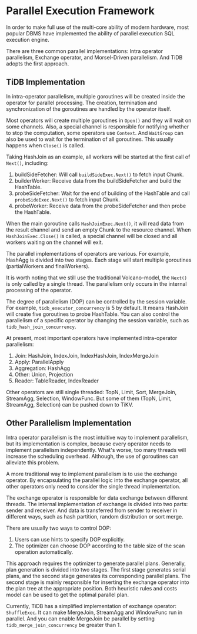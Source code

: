 # Parallel Execution Framework

In order to make full use of the multi-core ability of modern hardware, most popular DBMS have implemented the ability of parallel execution SQL execution engine.

There are three common parallel implementations: Intra operator parallelism, Exchange operator, and Morsel-Driven parallelism. And TiDB adopts the first approach.

## TiDB Implementation

In intra-operator parallelism, multiple goroutines will be created inside the operator for parallel processing. The creation, termination and synchronization of the goroutines are handled by the operator itself.

Most operators will create multiple goroutines in `Open()` and they will wait on some channels. Also, a special channel is responsible for notifying whether to stop the computation, some operators use `Context`. And `WaitGroup` can also be used to wait for the termination of all goroutines. This usually happens when `Close()` is called.

Taking HashJoin as an example, all workers will be started at the first call of `Next()`, including:

1. buildSideFetcher: Will call `buildSideExec.Next()` to fetch input Chunk.
2. builderWorker: Receive data from the buildSideFetcher and build the HashTable.
3. probeSideFetcher: Wait for the end of building of the HashTable and call `probeSideExec.Next()` to fetch input Chunk.
4. probeWorker: Receive data from the probeSideFetcher and then probe the HashTable.

When the main goroutine calls `HashJoinExec.Next()`, it will read data from the result channel and send an empty Chunk to the resource channel. When `HashJoinExec.Close()` is called, a special channel will be closed and all workers waiting on the channel will exit.

The parallel implementations of operators are various. For example, HashAgg is divided into two stages. Each stage will start multiple goroutines (partialWorkers and finalWorkers).

It is worth noting that we still use the traditional Volcano-model, the `Next()` is only called by a single thread. The parallelism only occurs in the internal processing of the operator.

The degree of parallelism (DOP) can be controlled by the session variable. For example, `tidb_executor_concurrency` is 5 by default. It means HashJoin will create five goroutines to probe HashTable. You can also control the parallelism of a specific operator by changing the session variable, such as `tidb_hash_join_concurrency`.

At present, most important operators have implemented intra-operator parallelism:

1. Join: HashJoin, IndexJoin, IndexHashJoin, IndexMergeJoin
2. Apply: ParallelApply
3. Aggregation: HashAgg
4. Other: Union, Projection
5. Reader: TableReader, IndexReader

Other operators are still single threaded: TopN, Limit, Sort, MergeJoin, StreamAgg, Selection, WindowFunc. But some of them (TopN, Limit, StreamAgg, Selection) can be pushed down to TiKV.

## Other Parallelism Implementation

Intra operator parallelism is the most intuitive way to implement parallelism, but its implementation is complex, because every operator needs to implement parallelism independently. What's worse, too many threads will increase the scheduling overhead. Although, the use of goroutines can alleviate this problem.

A more traditional way to implement parallelism is to use the exchange operator. By encapsulating the parallel logic into the exchange operator, all other operators only need to consider the single thread implementation.

The exchange operator is responsible for data exchange between different threads. The internal implementation of exchange is divided into two parts: sender and receiver. And data is transferred from sender to receiver in different ways, such as hash partition, random distribution or sort merge.

There are usually two ways to control DOP:

1. Users can use hints to specify DOP explicitly.
2. The optimizer can choose DOP according to the table size of the scan operation automatically.

This approach requires the optimizer to generate parallel plans. Generally, plan generation is divided into two stages. The first stage generates serial plans, and the second stage generates its corresponding parallel plans. The second stage is mainly responsible for inserting the exchange operator into the plan tree at the appropriate position. Both heuristic rules and costs model can be used to get the optimal parallel plan.

Currently, TiDB has a simplified implementation of exchange operator: `ShuffleExec`. It can make MergeJoin, StreamAgg and WindowFunc run in parallel. And you can enable MergeJoin be parallel by setting `tidb_merge_join_concurrency` be greater than 1.
